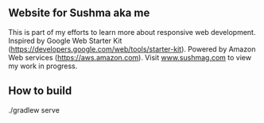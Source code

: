 ## Website for Sushma aka me

This is part of my efforts to learn more about responsive web development.
Inspired by Google Web Starter Kit (https://developers.google.com/web/tools/starter-kit).
Powered by Amazon Web services (https://aws.amazon.com). 
Visit www.sushmag.com to view my work in progress.

## How to build

./gradlew serve
